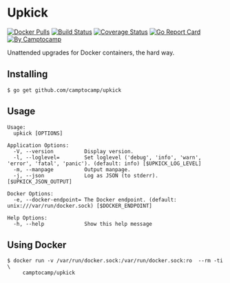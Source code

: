 Upkick
======

[![Docker Pulls](https://img.shields.io/docker/pulls/camptocamp/upkick.svg)](https://hub.docker.com/r/camptocamp/upkick/)
[![Build Status](https://img.shields.io/travis/camptocamp/upkick/master.svg)](https://travis-ci.org/camptocamp/upkick)
[![Coverage Status](https://img.shields.io/coveralls/camptocamp/upkick.svg)](https://coveralls.io/r/camptocamp/upkick?branch=master)
[![Go Report Card](https://goreportcard.com/badge/github.com/camptocamp/upkick)](https://goreportcard.com/report/github.com/camptocamp/upkick)
[![By Camptocamp](https://img.shields.io/badge/by-camptocamp-fb7047.svg)](http://www.camptocamp.com)


Unattended upgrades for Docker containers, the hard way.


## Installing

```shell
$ go get github.com/camptocamp/upkick
```

## Usage

```shell
Usage:
  upkick [OPTIONS]

Application Options:
  -V, --version          Display version.
  -l, --loglevel=        Set loglevel ('debug', 'info', 'warn', 'error', 'fatal', 'panic'). (default: info) [$UPKICK_LOG_LEVEL]
  -m, --manpage          Output manpage.
  -j, --json             Log as JSON (to stderr). [$UPKICK_JSON_OUTPUT]

Docker Options:
  -e, --docker-endpoint= The Docker endpoint. (default: unix:///var/run/docker.sock) [$DOCKER_ENDPOINT]

Help Options:
  -h, --help             Show this help message
```

## Using Docker

```shell
$ docker run -v /var/run/docker.sock:/var/run/docker.sock:ro  --rm -ti \
     camptocamp/upkick
```
